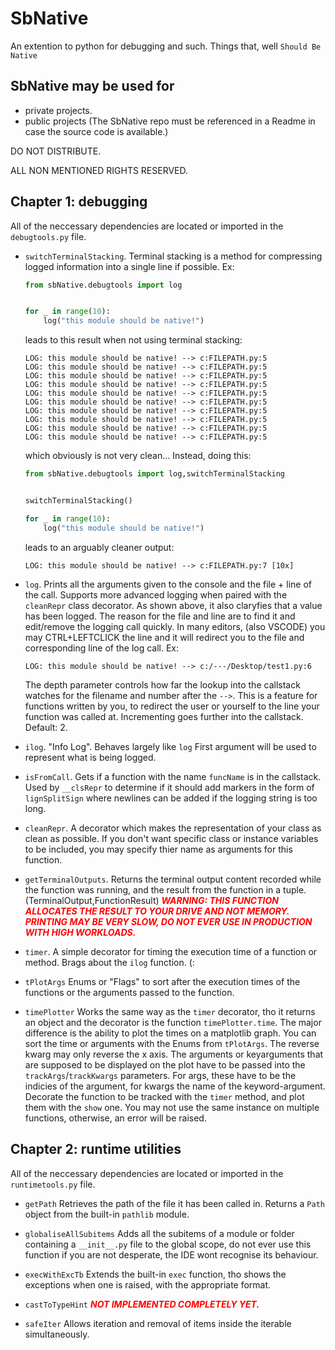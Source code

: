 # SbNative
An extention to python for debugging and such. Things that, well `Should Be Native`


## SbNative may be used for
  - private projects.
  - public projects (The SbNative repo must be referenced in a Readme in case the source code is available.)

DO NOT DISTRIBUTE.

ALL NON MENTIONED RIGHTS RESERVED.


## Chapter 1: debugging
All of the neccessary dependencies are located or imported in the `debugtools.py` file.

  - `switchTerminalStacking`. Terminal stacking is a method for compressing logged information into a single line if possible.
    Ex: 
    ```python
    from sbNative.debugtools import log


    for _ in range(10):
        log("this module should be native!")
    ```
    leads to this result when not using terminal stacking:
    ```
    LOG: this module should be native! --> c:FILEPATH.py:5
    LOG: this module should be native! --> c:FILEPATH.py:5
    LOG: this module should be native! --> c:FILEPATH.py:5
    LOG: this module should be native! --> c:FILEPATH.py:5
    LOG: this module should be native! --> c:FILEPATH.py:5
    LOG: this module should be native! --> c:FILEPATH.py:5
    LOG: this module should be native! --> c:FILEPATH.py:5
    LOG: this module should be native! --> c:FILEPATH.py:5
    LOG: this module should be native! --> c:FILEPATH.py:5
    LOG: this module should be native! --> c:FILEPATH.py:5
    ```

    which obviously is not very clean...
    Instead, doing this:
    ```python
    from sbNative.debugtools import log,switchTerminalStacking


    switchTerminalStacking()

    for _ in range(10):
        log("this module should be native!")
    ```

    leads to an arguably cleaner output:
    ```
    LOG: this module should be native! --> c:FILEPATH.py:7 [10x]
    ```

  - `log`. Prints all the arguments given to
    the console and the file + line of the call.
    Supports more advanced logging when paired with the `cleanRepr` class decorator.
    As shown above, it also claryfies that a value has been logged. The reason for the file and line are to find it and edit/remove the logging call quickly. In many editors, (also VSCODE) you may CTRL+LEFTCLICK the line and it will redirect you to the file and corresponding line of the log call.
    Ex: 
    ```
    LOG: this module should be native! --> c:/---/Desktop/test1.py:6
    ```
    The depth parameter controls how far the lookup into the callstack watches for the filename and number after the `-->`. This is a feature for functions written by you, to redirect the user or yourself to the line your function was called at. Incrementing goes further into the callstack. Default: 2.
  
  - `ilog`. "Info Log". Behaves largely like `log`
    First argument will be used to represent what is being logged.

  - `isFromCall`. Gets if a function with the name `funcName` is in the callstack.
    Used by `__clsRepr` to determine if it should add markers in the form of `lignSplitSign` where newlines can be added if the logging string is too long.

  - `cleanRepr`. A decorator which makes the representation of your class as clean as possible. If you don't want specific class or instance variables to be included, you may specify thier name as arguments for this function.

  - `getTerminalOutputs`. Returns the terminal output content recorded while the function was running, and the result from the function in a tuple.
    (TerminalOutput,FunctionResult)
    <span style="color:red">***WARNING: THIS FUNCTION ALLOCATES THE RESULT TO YOUR DRIVE AND NOT MEMORY. PRINTING MAY BE VERY SLOW, DO NOT EVER USE IN PRODUCTION WITH HIGH WORKLOADS.***</span>

  - `timer`. A simple decorator for timing the
    execution time of a function or method.
    Brags about the `ilog` function. (:
  
  - `tPlotArgs` Enums or "Flags" to sort after the execution times of the functions or the arguments passed to the function.

  - `timePlotter` Works the same way as the `timer` decorator, tho it returns an object and the decorator is the function `timePlotter.time`.
  The major difference is the ability to plot the times on a matplotlib graph. You can sort the time or arguments with the Enums from `tPlotArgs`.
  The reverse kwarg may only reverse the x axis.
  The arguments or keyarguments that are supposed to be displayed on the plot have to be passed into the `trackArgs`/`trackKwargs` parameters. For args, these have to be the indicies of the argument, for kwargs the name of the keyword-argument.
  Decorate the function to be tracked with the `timer` method, and plot them with the `show` one.
  You may not use the same instance on multiple functions, otherwise, an error will be raised.

## Chapter 2: runtime utilities
All of the neccessary dependencies are located or imported in the `runtimetools.py` file.

  - `getPath` Retrieves the path of the file it has been called in. Returns a `Path` object from the built-in `pathlib` module.

  - `globaliseAllSubitems` Adds all the subitems of a module or folder containing a `__init__.py` file to the global scope, do not ever use this function if you are not desperate, the IDE wont recognise its behaviour.

  - `execWithExcTb` Extends the built-in `exec` function, tho shows the exceptions when one is raised, with the appropriate format.

  - `castToTypeHint` <span style="color:red">***NOT IMPLEMENTED COMPLETELY YET.***</span>

  - `safeIter` Allows iteration and removal of items inside the iterable simultaneously.
